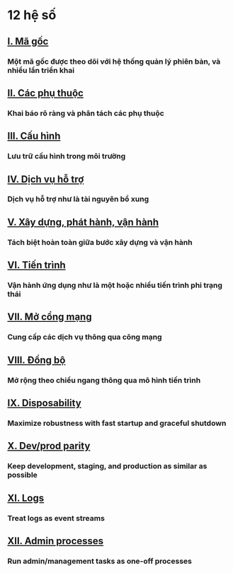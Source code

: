 12 hệ số
========

## [I. Mã gốc](./codebase)
### Một mã gốc được theo dõi với hệ thống quản lý phiên bản, và nhiều lần triển khai

## [II. Các phụ thuộc](./dependencies)
### Khai báo rõ ràng và phân tách các phụ thuộc

## [III. Cấu hình](./config)
### Lưu trữ cấu hình trong môi trường

## [IV. Dịch vụ hỗ trợ](./backing-services)
### Dịch vụ hỗ trợ như là tài nguyên bổ xung

## [V. Xây dựng, phát hành, vận hành](./build-release-run)
### Tách biệt hoàn toàn giữa bước xây dựng và vận hành

## [VI. Tiến trình](./processes)
### Vận hành ứng dụng như là một hoặc nhiều tiến trình phi trạng thái 

## [VII. Mở cổng mạng](./port-binding)
### Cung cấp các dịch vụ thông qua công mạng

## [VIII. Đồng bộ](./concurrency)
### Mở rộng theo chiều ngang thông qua mô hình tiến trình

## [IX. Disposability](./disposability)
### Maximize robustness with fast startup and graceful shutdown

## [X. Dev/prod parity](./dev-prod-parity)
### Keep development, staging, and production as similar as possible

## [XI. Logs](./logs)
### Treat logs as event streams

## [XII. Admin processes](./admin-processes)
### Run admin/management tasks as one-off processes

